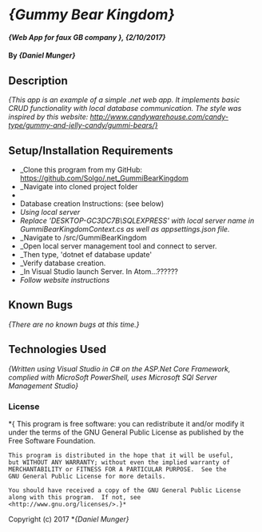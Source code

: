 # _{Gummy Bear Kingdom}_

#### _{Web App for faux GB company }, {2/10/2017}_

#### By _**{Daniel Munger}**_

## Description

_{This app is an example of a simple .net web app. It implements basic CRUD functionality with local database communication. The style was inspired by this website: http://www.candywarehouse.com/candy-type/gummy-and-jelly-candy/gummi-bears/}_


## Setup/Installation Requirements

  * _Clone this program from my GitHub: https://github.com/Solgo/.net_GummiBearKingdom
  * _Navigate into cloned project folder
  *
  * Database creation Instructions: (see below)
  * _Using local server_
  * _Replace 'DESKTOP-GC3DC7B\\SQLEXPRESS' with local server name in GummiBearKingdomContext.cs as well as appsettings.json file._
  * _Navigate to /src/GummiBearKingdom
  * _Open local server management tool and connect to server.
  * _Then type, 'dotnet ef database update'
  * _Verify database creation.
  * _In Visual Studio launch Server. In Atom...??????
  * _Follow website instructions_

## Known Bugs

_{There are no known bugs at this time.}_

## Technologies Used

_{Written using Visual Studio in C# on the ASP.Net Core Framework, complied with MicroSoft PowerShell, uses Microsoft SQl Server Management Studio}_

### License

*{ This program is free software: you can redistribute it and/or modify
    it under the terms of the GNU General Public License as published by
    the Free Software Foundation.

    This program is distributed in the hope that it will be useful,
    but WITHOUT ANY WARRANTY; without even the implied warranty of
    MERCHANTABILITY or FITNESS FOR A PARTICULAR PURPOSE.  See the
    GNU General Public License for more details.

    You should have received a copy of the GNU General Public License
    along with this program.  If not, see <http://www.gnu.org/licenses/>.}*

Copyright (c) 2017 **_{Daniel Munger}_*
